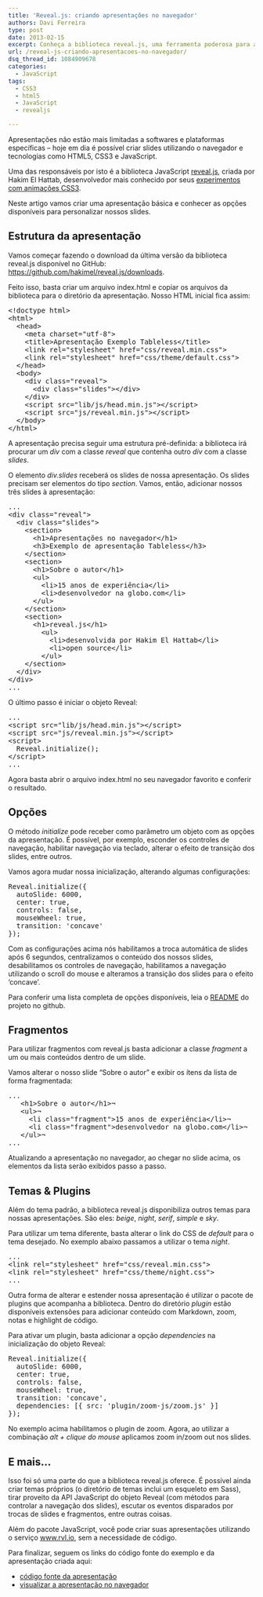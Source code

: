 ```yaml
---
title: 'Reveal.js: criando apresentações no navegador'
authors: Davi Ferreira
type: post
date: 2013-02-15
excerpt: Conheça a biblioteca reveal.js, uma ferramenta poderosa para a criação de apresentações de slides que não dependem de nenhum software especial, apenas um navegador moderno.
url: /reveal-js-criando-apresentacoes-no-navegador/
dsq_thread_id: 1084909678
categories:
  - JavaScript
tags:
  - CSS3
  - html5
  - JavaScript
  - revealjs

---
```

Apresentações não estão mais limitadas a softwares e plataformas específicas – hoje em dia é possível criar slides utilizando o navegador e tecnologias como HTML5, CSS3 e JavaScript. 

Uma das responsáveis por isto é a biblioteca JavaScript <a href="http://lab.hakim.se/reveal-js/" target="_blank">reveal.js</a>, criada por Hakim El Hattab, desenvolvedor mais conhecido por seus <a href="http://lab.hakim.se/" target="_blank">experimentos com animações CSS3</a>.

Neste artigo vamos criar uma apresentação básica e conhecer as opções disponíveis para personalizar nossos slides.

## Estrutura da apresentação

Vamos começar fazendo o download da última versão da biblioteca reveal.js disponível no GitHub: <a href="https://github.com/hakimel/reveal.js/downloads" target="_blank">https://github.com/hakimel/reveal.js/downloads</a>.

Feito isso, basta criar um arquivo index.html e copiar os arquivos da biblioteca para o diretório da apresentação. Nosso HTML inicial fica assim:

<pre class="lang-html">&lt;!doctype html&gt;
&lt;html&gt;
  &lt;head&gt;
    &lt;meta charset="utf-8"&gt;
    &lt;title&gt;Apresentação Exemplo Tableless&lt;/title&gt;
    &lt;link rel="stylesheet" href="css/reveal.min.css"&gt;
    &lt;link rel="stylesheet" href="css/theme/default.css"&gt;
  &lt;/head&gt;
  &lt;body&gt;
    &lt;div class="reveal"&gt;
      &lt;div class="slides"&gt;&lt;/div&gt;
    &lt;/div&gt;
    &lt;script src="lib/js/head.min.js"&gt;&lt;/script&gt;
    &lt;script src="js/reveal.min.js"&gt;&lt;/script&gt;
  &lt;/body&gt;
&lt;/html&gt;</pre>

A apresentação precisa seguir uma estrutura pré-definida: a biblioteca irá procurar um _div_ com a classe _reveal_ que contenha outro _div_ com a classe _slides_.

O elemento _div.slides_ receberá os slides de nossa apresentação. Os slides precisam ser elementos do tipo _section_. Vamos, então, adicionar nossos três slides à apresentação:

<pre class="lang-html">...
&lt;div class="reveal"&gt;
  &lt;div class="slides"&gt;
    &lt;section&gt;
      &lt;h1&gt;Apresentações no navegador&lt;/h1&gt;
      &lt;h3&gt;Exemplo de apresentação Tableless&lt;/h3&gt;
    &lt;/section&gt;
    &lt;section&gt;
      &lt;h1&gt;Sobre o autor&lt;/h1&gt;
      &lt;ul&gt;
        &lt;li&gt;15 anos de experiência&lt;/li&gt;
        &lt;li&gt;desenvolvedor na globo.com&lt;/li&gt;
      &lt;/ul&gt;
    &lt;/section&gt;
    &lt;section&gt;
      &lt;h1&gt;reveal.js&lt;/h1&gt;
        &lt;ul&gt;
          &lt;li&gt;desenvolvida por Hakim El Hattab&lt;/li&gt;
          &lt;li&gt;open source&lt;/li&gt;
        &lt;/ul&gt;
    &lt;/section&gt;
  &lt;/div&gt;
&lt;/div&gt;
...</pre>

O último passo é iniciar o objeto Reveal:

<pre class="lang-html">...
&lt;script src="lib/js/head.min.js"&gt;&lt;/script&gt;
&lt;script src="js/reveal.min.js"&gt;&lt;/script&gt;
&lt;script&gt;
  Reveal.initialize();
&lt;/script&gt;
...</pre>

Agora basta abrir o arquivo index.html no seu navegador favorito e conferir o resultado.

## Opções

O método _initialize_ pode receber como parâmetro um objeto com as opções da apresentação. É possível, por exemplo, esconder os controles de navegação, habilitar navegação via teclado, alterar o efeito de transição dos slides, entre outros.

Vamos agora mudar nossa inicialização, alterando algumas configurações:

<pre class="lang-javascript">Reveal.initialize({
  autoSlide: 6000,
  center: true,
  controls: false,
  mouseWheel: true,
  transition: 'concave'
});</pre>

Com as configurações acima nós habilitamos a troca automática de slides após 6 segundos, centralizamos o conteúdo dos nossos slides, desabilitamos os controles de navegação, habilitamos a navegação utilizando o scroll do mouse e alteramos a transição dos slides para o efeito &#8216;concave&#8217;.

Para conferir uma lista completa de opções disponíveis, leia o <a href="https://github.com/hakimel/reveal.js/blob/master/README.md#configuration" target="_blank">README</a> do projeto no github.

## Fragmentos

Para utilizar fragmentos com reveal.js basta adicionar a classe _fragment_ a um ou mais conteúdos dentro de um slide. 

Vamos alterar o nosso slide &#8220;Sobre o autor&#8221; e exibir os ítens da lista de forma fragmentada:

<pre class="lang-html">...
   &lt;h1&gt;Sobre o autor&lt;/h1&gt;¬
   &lt;ul&gt;¬
     &lt;li class="fragment"&gt;15 anos de experiência&lt;/li&gt;¬
     &lt;li class="fragment"&gt;desenvolvedor na globo.com&lt;/li&gt;¬
   &lt;/ul&gt;¬
...</pre>

Atualizando a apresentação no navegador, ao chegar no slide acima, os elementos da lista serão exibidos passo a passo.

## Temas & Plugins

Além do tema padrão, a biblioteca reveal.js disponibiliza outros temas para nossas apresentações. São eles: _beige_, _night_, _serif_, _simple_ e _sky_.

Para utilizar um tema diferente, basta alterar o link do CSS de _default_ para o tema desejado. No exemplo abaixo passamos a utilizar o tema _night_.

<pre class="lang-html">...
&lt;link rel="stylesheet" href="css/reveal.min.css"&gt;
&lt;link rel="stylesheet" href="css/theme/night.css"&gt;
...</pre>

Outra forma de alterar e estender nossa apresentação é utilizar o pacote de plugins que acompanha a biblioteca. Dentro do diretório _plugin_ estão disponíveis extensões para adicionar conteúdo com Markdown, zoom, notas e highlight de código.

Para ativar um plugin, basta adicionar a opção _dependencies_ na inicialização do objeto Reveal:

<pre class="lang-javascript">Reveal.initialize({
  autoSlide: 6000,
  center: true,
  controls: false,
  mouseWheel: true,
  transition: 'concave',
  dependencies: [{ src: 'plugin/zoom-js/zoom.js' }]
});</pre>

No exemplo acima habilitamos o plugin de zoom. Agora, ao utilizar a combinação _alt + clique do mouse_ aplicamos zoom in/zoom out nos slides.

## E mais&#8230;

Isso foi só uma parte do que a biblioteca reveal.js oferece. É possível ainda criar temas próprios (o diretório de temas inclui um esqueleto em Sass), tirar proveito da API JavaScript do objeto Reveal (com métodos para controlar a navegação dos slides), escutar os eventos disparados por trocas de slides e fragmentos, entre outras coisas.

Além do pacote JavaScript, você pode criar suas apresentações utilizando o serviço <a href="http://www.rvl.io/" target="_blank">www.rvl.io</a>, sem a necessidade de código.

Para finalizar, seguem os links do código fonte do exemplo e da apresentação criada aqui:

  * <a href="https://github.com/tableless/exemplos/tree/gh-pages/revealjs" target="_blank">código fonte da apresentação</a>
  * <a href="http://tableless.github.com/exemplos/revealjs/" target="_blank">visualizar a apresentação no navegador</a>